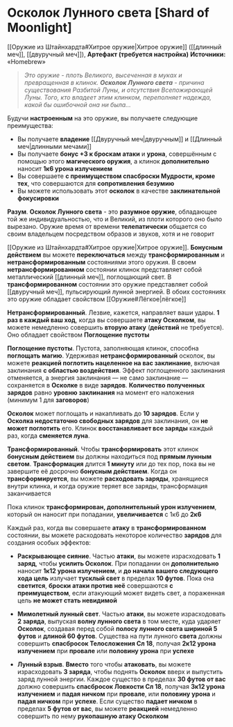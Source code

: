 # Осколок Лунного света [Shard of Moonlight]

[[Оружие из Штайнхардта#Хитрое оружие|Хитрое оружие]] ([[длинный меч]], [[двуручный меч]]), **Артефакт (требуется настройка)**
**Источники:** «Homebrew»

> *Это оружие - плоть Великого, высеченная в муках и превращенная в клинок. **Осколок Лунного света** - причина существования Разбитой Луны, и отсутствия Всепожирающей Луны. Того, кто владеет этим клинком, переполняет надежда, какой бы ошибочной она ни была…*

Будучи **настроенным** на это оружие, вы получаете следующие преимущества:

- Вы получаете **владение** [[Двуручный меч|двуручным]] и [[Длинный меч|длинными мечами]]
- Вы получаете **бонус +3 к броскам атаки** и **урона**, совершённым с помощью этого **магического оружия**, а клинок **дополнительно** наносит **1к6 урона излучением**
- Вы совершаете **с преимуществом спасброски Мудрости, кроме тех**, что совершаются для **сопротивления безумию**
- Вы можете использовать этот **осколок** в качестве **заклинательной фокусировки**

**Разум**. **Осколок Лунного света** - это **разумное оружие**, обладающее той же индивидуальностью, что и Великий, из плоти которого оно было вырезано. Оружие время от времени **телепатически** общается со своим владельцем посредством образов и звуков, хотя и не говорит

[[Оружие из Штайнхардта#Хитрое оружие|Хитрое оружие]]. **Бонусным действием** вы можете **переключаться** между **трансформированным** и **нетрансформированным** состояниями этого оружия. В своем **нетрансформированном** состоянии клинок представляет собой металлический [[длинный меч]], поглощающий свет. В **трансформированном** состоянии это оружие представляет собой [[двуручный меч]], пульсирующий лунной энергией. В обоих состояниях это оружие обладает свойством [[Оружие#Лёгкое|лёгкое]]

**Нетрансформированный**. Лезвие, кажется, направляет ваши удары. **1 раз в каждый ваш ход**, когда вы совершаете **атаку Осколком**, вы можете немедленно совершить **вторую атаку** (**действий** не требуется). Оно обладает свойством **Поглощение пустоты**

**Поглощение пустоты**. Пустота, заполняющая клинок, способна **поглощать магию**. Удерживая **нетрансформированный** осколок, вы можете **реакцией поглотить нацеленное на вас заклинание**, включая заклинания **с областью воздействия**. Эффект поглощенного заклинания отменяется, а энергия заклинания — не само заклинание — сохраняется в **Осколке** в виде **зарядов**. **Количество полученных зарядов** равно **уровню заклинания** на момент его наложения (минимум 1 для **заговоров**)

**Осколок** может поглощать и накапливать до **10 зарядов**. Если у **Осколка недостаточно свободных зарядов** для заклинания, он **не может поглотить** его. Клинок **восстанавливает все заряды** каждый раз, когда **сменяется луна**.

**Трансформированный**. Чтобы **трансформировать** этот клинок **бонусным действием** вы должны находиться под **прямым лунным светом**. **Трансформация** длится **1 минуту** или до тех пор, пока вы не завершите её досрочно **бонусным действием**. Когда он **трансформируется**, вы можете **расходовать заряды**, хранящиеся внутри клинка, и когда оружие теряет все заряды, трансформация заканчивается

Пока клинок **трансформирован, дополнительный урон излучением**, который он наносит при попадании, **увеличивается** с 1к6 до **2к6**

Каждый раз, когда вы совершаете **атаку** в **трансформированном** состоянии, вы можете расходовать некоторое количество **зарядов** для создания особых эффектов:

- **Раскрывающее сияние**. Частью **атаки**, вы можете израсходовать **1 заряд**, чтобы **усилить Осколок**. При попадании он **дополнительно** наносит **1к12 урона излучением**, и **до начала вашего следующего хода цель** излучает **тусклый свет** в пределах **10 футов**. Пока она **светится**, **броски атаки против неё** совершаются **с преимуществом**, если атакующий может видеть свет, а пораженная цель **не может стать невидимой**

- **Мимолетный лунный свет**. Частью **атаки**, вы можете израсходовать **2 заряда**, выпуская **волну лунного света** в том месте, куда ударяет **Осколок**, создавая перед собой **полосу лунного света шириной 5 футов** и **длиной 60 футов**. Существа на пути лунного **света** должны совершить **спасбросок Телосложения Сл 18**, получая **2к12 урона излучением** при **провале** или **половину урона** при **успехе**

- **Лунный взрыв**. **Вместо** того чтобы **атаковать**, вы можете израсходовать **3 заряда**, чтобы поднять **Осколок** вверх и выпустить заряд лунной энергии. Каждое существо в пределах **30 футов от вас** должно совершить **спасбросок Ловкости Сл 18**, получая **3к12 урона излучением** и **падая ничком** при **провале**, или **половину урона** и **падая ничком** при **успехе**. Если существо **падает ничком** в пределах **5 футов от вас**, вы можете **реакцией** немедленно совершить по нему **рукопашную атаку Осколком**